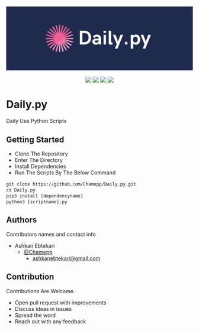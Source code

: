 ![Header](banner.png)
<p align="center">
  <img src="https://img.shields.io/aur/last-modified/google-chrome" />
  <img src="https://img.shields.io/amo/stars/dustman" />
  <img src="https://img.shields.io/github/stars/Chamepp/Daily.py?style=social" />
  <img src="https://img.shields.io/amo/users/dustman" />
</p>

# Daily.py

Daily Use Python Scripts


## Getting Started

* Clone The Repository
* Enter The Directory
* Install Dependencies
* Run The Scripts By The Below Command
```
git clone https://github.com/Chamepp/Daily.py.git
cd Daily.py
pip3 install [dependencyname]
python3 [scriptname].py
```

## Authors

Contributors names and contact info

* Ashkan Ebtekari
     - [@Chamepp](https://github.com/Chamepp)
       - ashkanebtekari@gmail.com

## Contribution
Contributions Are Welcome.

* Open pull request with improvements <br>
* Discuss ideas in issues <br>
* Spread the word <br>
* Reach out with any feedback
